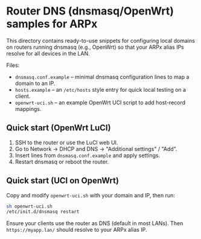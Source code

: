 # Router DNS (dnsmasq/OpenWrt) samples for ARPx

This directory contains ready-to-use snippets for configuring local domains on routers
running dnsmasq (e.g., OpenWrt) so that your ARPx alias IPs resolve for all devices in the LAN.

Files:

- `dnsmasq.conf.example` – minimal dnsmasq configuration lines to map a domain to an IP.
- `hosts.example` – an `/etc/hosts` style entry for quick local testing on a client.
- `openwrt-uci.sh` – an example OpenWrt UCI script to add host-record mappings.

## Quick start (OpenWrt LuCI)

1. SSH to the router or use the LuCI web UI.
2. Go to Network → DHCP and DNS → "Additional settings" / "Add".
3. Insert lines from `dnsmasq.conf.example` and apply settings.
4. Restart dnsmasq or reboot the router.

## Quick start (UCI on OpenWrt)

Copy and modify `openwrt-uci.sh` with your domain and IP, then run:

```sh
sh openwrt-uci.sh
/etc/init.d/dnsmasq restart
```

Ensure your clients use the router as DNS (default in most LANs). Then `https://myapp.lan/`
should resolve to your ARPx alias IP.
